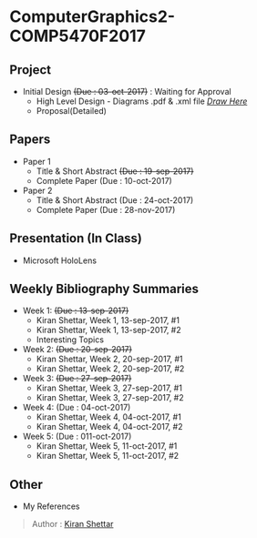 # ComputerGraphics2-COMP5470F2017
## Project 
- Initial Design ~~(Due : 03-oct-2017)~~ : Waiting for Approval
  - High Level Design - Diagrams .pdf & .xml file _[Draw Here](https://www.draw.io/)_
  - Proposal(Detailed)
## Papers 
- Paper 1
  - Title & Short Abstract ~~(Due : 19-sep-2017)~~
  - Complete Paper (Due : 10-oct-2017)
- Paper 2
  - Title & Short Abstract (Due : 24-oct-2017)
  - Complete Paper (Due : 28-nov-2017)
## Presentation (In Class)
- Microsoft HoloLens
## Weekly Bibliography Summaries
- Week 1: ~~(Due : 13-sep-2017)~~
  - Kiran Shettar, Week 1, 13-sep-2017, #1
  - Kiran Shettar, Week 1, 13-sep-2017, #2 
  - Interesting Topics
- Week 2: ~~(Due : 20-sep-2017)~~
  - Kiran Shettar, Week 2, 20-sep-2017, #1
  - Kiran Shettar, Week 2, 20-sep-2017, #2
- Week 3: ~~(Due : 27-sep-2017)~~
  - Kiran Shettar, Week 3, 27-sep-2017, #1
  - Kiran Shettar, Week 3, 27-sep-2017, #2
- Week 4: (Due : 04-oct-2017)
  - Kiran Shettar, Week 4, 04-oct-2017, #1
  - Kiran Shettar, Week 4, 04-oct-2017, #2
- Week 5: (Due : 011-oct-2017)
  - Kiran Shettar, Week 5, 11-oct-2017, #1
  - Kiran Shettar, Week 5, 11-oct-2017, #2
## Other
- My References

> Author : [Kiran Shettar](https://www.cs.uml.edu/~kshettar)